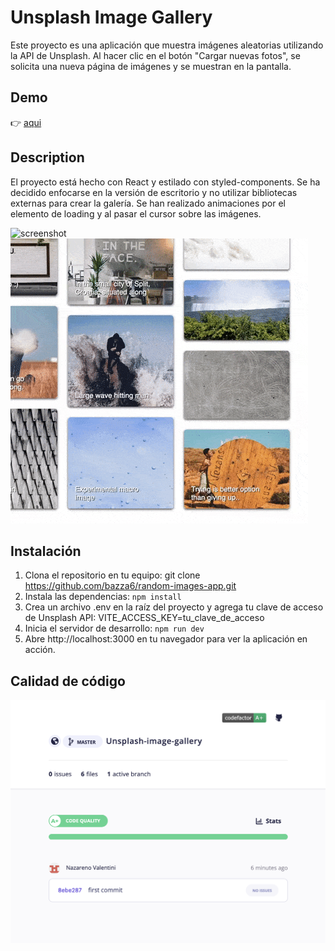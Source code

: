 # Unsplash Image Gallery

Este proyecto es una aplicación que muestra imágenes aleatorias utilizando la API de Unsplash. Al hacer clic en el botón "Cargar nuevas fotos", se solicita una nueva página de imágenes y se muestran en la pantalla.

## Demo

👉 [aqui]()

## Description

El proyecto está hecho con React y estilado con styled-components. Se ha decidido enfocarse en la versión de escritorio y no utilizar bibliotecas externas para crear la galería. Se han realizado animaciones por el elemento de loading y al pasar el cursor sobre las imágenes.

![screenshot](/public/Screenshot.png)
![animación](/public/gif.gif)

## Instalación

1. Clona el repositorio en tu equipo: git clone https://github.com/bazza6/random-images-app.git
2. Instala las dependencias: `npm install`
3. Crea un archivo .env en la raíz del proyecto y agrega tu clave de acceso de Unsplash API: VITE_ACCESS_KEY=tu_clave_de_acceso
4. Inicia el servidor de desarrollo: `npm run dev`
5. Abre http://localhost:3000 en tu navegador para ver la aplicación en acción.

## Calidad de código

![Calidad de código](/public/code_quality.png)
